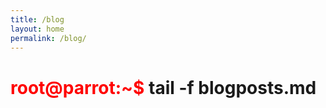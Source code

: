 ```yaml
---
title: /blog
layout: home
permalink: /blog/
---
```


# <span style="color: red;">root@parrot:~$</span> tail -f blogposts.md</div>
